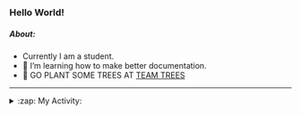 ### Hello World!

##### About:
- Currently I am a student.
- 🌱 I’m learning how to make better documentation.
- 🌱 GO PLANT SOME TREES AT [TEAM TREES](https://teamtrees.org/)

---
<details>
  <summary>:zap: My Activity:</summary>
  
<!--START_SECTION:waka-->
![Code Time](http://img.shields.io/badge/Code%20Time-1%2C146%20hrs%2053%20mins-blue)

**I'm a Night 🦉** 

```text
🌞 Morning                1386 commits        ██░░░░░░░░░░░░░░░░░░░░░░░   09.11 % 
🌆 Daytime                5428 commits        █████████░░░░░░░░░░░░░░░░   35.66 % 
🌃 Evening                4373 commits        ███████░░░░░░░░░░░░░░░░░░   28.73 % 
🌙 Night                  4035 commits        ███████░░░░░░░░░░░░░░░░░░   26.51 % 
```
📅 **I'm Most Productive on Wednesday** 

```text
Monday                   2300 commits        ████░░░░░░░░░░░░░░░░░░░░░   15.11 % 
Tuesday                  1973 commits        ███░░░░░░░░░░░░░░░░░░░░░░   12.96 % 
Wednesday                3523 commits        ██████░░░░░░░░░░░░░░░░░░░   23.14 % 
Thursday                 1867 commits        ███░░░░░░░░░░░░░░░░░░░░░░   12.27 % 
Friday                   1488 commits        ██░░░░░░░░░░░░░░░░░░░░░░░   09.78 % 
Saturday                 1364 commits        ██░░░░░░░░░░░░░░░░░░░░░░░   08.96 % 
Sunday                   2707 commits        ████░░░░░░░░░░░░░░░░░░░░░   17.78 % 
```


📊 **This Week I Spent My Time On** 

```text
🔥 Editors: 
VS Code                  2 hrs 21 mins       █████████████████████████   100.00 % 

🐱‍💻 Projects: 
giveth-dapps-v2          2 hrs 6 mins        ██████████████████████░░░   89.83 % 
praise                   14 mins             ███░░░░░░░░░░░░░░░░░░░░░░   10.17 % 
```


 Last Updated on 09/07/2023 12:10:30 UTC
<!--END_SECTION:waka-->
</details>
